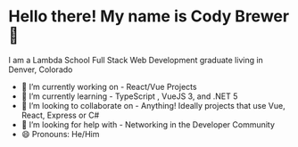 
# Hello there! My name is Cody Brewer 👋

I am a Lambda School Full Stack Web Development graduate living in Denver, Colorado

- 🔭 I’m currently working on - React/Vue Projects
- 🌱 I’m currently learning - TypeScript , VueJS 3, and .NET 5
- 👯 I’m looking to collaborate on - Anything! Ideally projects that use Vue, React, Express or C#
- 🤔 I’m looking for help with - Networking in the Developer Community
- 😄 Pronouns: He/Him
